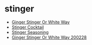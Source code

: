 # stinger

 * [Ginger Stinger Or White Way](../../index/g/ginger-stinger-or-white-way-200228.json)
 * [Stinger Cocktail](../../index/s/stinger-cocktail.json)
 * [Stinger Seasoning](../../index/s/stinger-seasoning.json)
 * [Ginger Stinger Or White Way 200228](../../index/g/ginger-stinger-or-white-way-200228.json)
